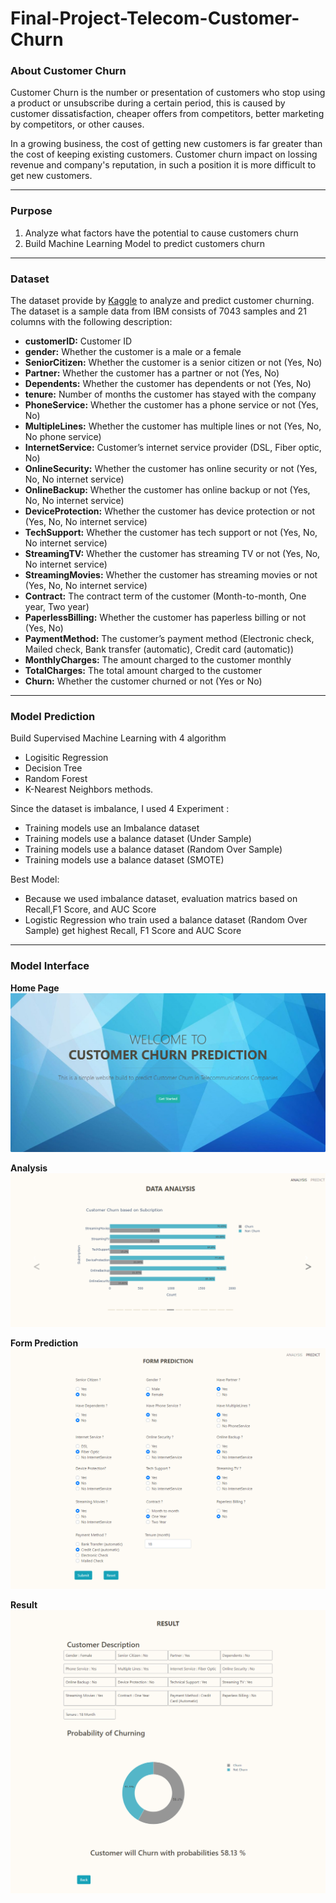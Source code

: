 # Final-Project-Telecom-Customer-Churn
<h3>About Customer Churn</h3>

Customer Churn is the number or presentation of customers who stop using a product or unsubscribe during a certain period, this is caused by customer dissatisfaction, cheaper offers from competitors, better marketing by competitors, or other causes.

In a growing business, the cost of getting new customers is far greater than the cost of keeping existing customers. Customer churn impact on lossing revenue and company's reputation, in such a position it is more difficult to get new customers.

<hr>
<h3>Purpose</h3>


1. Analyze what factors have the potential to cause customers churn
2. Build Machine Learning Model to predict customers churn

<hr>
<h3>Dataset</h3>


The dataset provide by [Kaggle](https://www.kaggle.com/blastchar/telco-customer-churn) to analyze and predict customer churning. The dataset is a sample data from IBM consists of 7043 samples and 21 columns with the following description:
- __customerID:__ Customer ID
- __gender:__ Whether the customer is a male or a female
- __SeniorCitizen:__ Whether the customer is a senior citizen or not (Yes, No)
- __Partner:__ Whether the customer has a partner or not (Yes, No)
- __Dependents:__ Whether the customer has dependents or not (Yes, No)
- __tenure:__ Number of months the customer has stayed with the company
- __PhoneService:__ Whether the customer has a phone service or not (Yes, No)
- __MultipleLines:__ Whether the customer has multiple lines or not (Yes, No, No phone service)
- __InternetService:__ Customer’s internet service provider (DSL, Fiber optic, No)
- __OnlineSecurity:__ Whether the customer has online security or not (Yes, No, No internet service)
- __OnlineBackup:__ Whether the customer has online backup or not (Yes, No, No internet service)
- __DeviceProtection:__ Whether the customer has device protection or not (Yes, No, No internet service)
- __TechSupport:__ Whether the customer has tech support or not (Yes, No, No internet service)
- __StreamingTV:__ Whether the customer has streaming TV or not (Yes, No, No internet service)
- __StreamingMovies:__ Whether the customer has streaming movies or not (Yes, No, No internet service)
- __Contract:__ The contract term of the customer (Month-to-month, One year, Two year)
- __PaperlessBilling:__ Whether the customer has paperless billing or not (Yes, No)
- __PaymentMethod:__ The customer’s payment method (Electronic check, Mailed check, Bank transfer (automatic), Credit card (automatic))
- __MonthlyCharges:__ The amount charged to the customer monthly
- __TotalCharges:__ The total amount charged to the customer
- __Churn:__ Whether the customer churned or not (Yes or No)

<hr>
<h3>Model Prediction</h3>


Build Supervised Machine Learning with 4 algorithm
- Logisitic Regression
- Decision Tree
- Random Forest
- K-Nearest Neighbors methods.

Since the dataset is imbalance, I used 4 Experiment :

- Training models use an Imbalance dataset
- Training models use a balance dataset (Under Sample)
- Training models use a balance dataset (Random Over Sample)
- Training models use a balance dataset (SMOTE)

Best Model:

- Because we used imbalance dataset, evaluation matrics based on Recall,F1 Score, and AUC Score
- Logistic Regression who train used a balance dataset (Random Over Sample) get highest Recall, F1 Score and AUC Score

<hr>
<h3>Model Interface</h3>


__Home Page__
 ![home](./MyWebsite.png)
 

__Analysis__
 ![Analysis](./Analysis.png)


__Form Prediction__
 ![Predict](./Predict.png)


__Result__
 ![result](./result.png)

